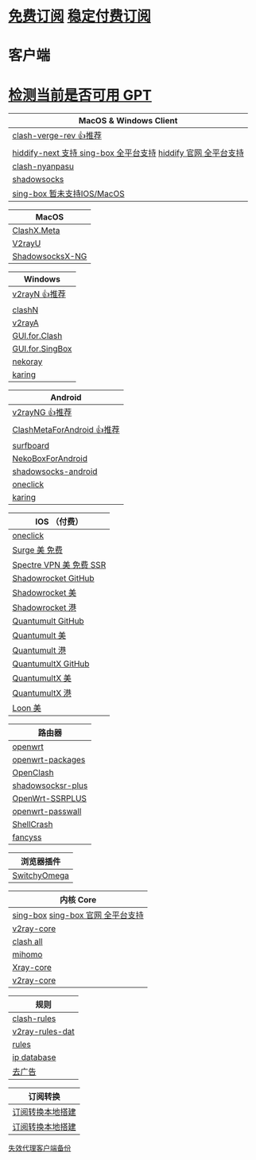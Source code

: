 # [免费订阅](./ProxySubFree.md) [稳定付费订阅](./ProxySubPay.md)
# 客户端
# [检测当前是否可用 GPT](https://ios.chat.openai.com/public-api/mobile/server_status/v1)
| MacOS & Windows Client                                                                                             |
|--------------------------------------------------------------------------------------------------------------------|
| [clash-verge-rev 👍推荐](https://github.com/clash-verge-rev/clash-verge-rev)                                         |
| [hiddify-next 支持 sing-box 全平台支持](https://github.com/hiddify/hiddify-next) [hiddify 官网 全平台支持](https://hiddify.com/) |
| [clash-nyanpasu](https://github.com/keiko233/clash-nyanpasu)                                                       |
| [shadowsocks](https://github.com/shadowsocks/shadowsocks-rust)                                                     |
| [sing-box 暂未支持IOS/MacOS](https://github.com/SagerNet/sing-box/releases)                                            |

| MacOS                                                                      |
|----------------------------------------------------------------------------|
| [ClashX.Meta](https://github.com/MetaCubeX/ClashX.Meta/tree/meta)          |
| [V2rayU](https://github.com/yanue/V2rayU/releases)                         |
| [ShadowsocksX-NG](https://github.com/shadowsocks/ShadowsocksX-NG/releases) |

| Windows                                                                      |
|------------------------------------------------------------------------------|
| [v2rayN 👍推荐](https://github.com/2dust/v2rayN)                               |
| [clashN](https://github.com/2dust/clashN)                                    |
| [v2rayA](https://github.com/v2rayA/v2rayA)                                   |
| [GUI.for.Clash](https://github.com/GUI-for-Cores/GUI.for.Clash)              |
| [GUI.for.SingBox](https://github.com/GUI-for-Cores/GUI.for.SingBox/releases) |
| [nekoray](https://github.com/MatsuriDayo/nekoray/releases)                   |
| [karing](https://github.com/KaringX/karing/releases)                         |

| Android                                                                                     |
|---------------------------------------------------------------------------------------------|
| [v2rayNG 👍推荐](https://github.com/2dust/v2rayNG)                                            |
| [ClashMetaForAndroid 👍推荐](https://github.com/MetaCubeX/ClashMetaForAndroid/releases)       |
| [surfboard](https://github.com/getsurfboard/surfboard/releases)                             |
| [NekoBoxForAndroid](https://github.com/MatsuriDayo/NekoBoxForAndroid)                       |
| [shadowsocks-android](https://github.com/shadowsocks/shadowsocks-android/releases)          |
| [oneclick](https://oneclick.earth/#/)                                                       |
| [karing](https://github.com/KaringX/karing/releases)                                        |

| IOS （付费）                                                                       |
|--------------------------------------------------------------------------------|
| [oneclick](https://oneclick.earth/#/)                                          |
| [Surge 美 免费](https://apps.apple.com/us/app/surge-5/id1442620678)               |
| [Spectre VPN 美 免费 SSR](https://apps.apple.com/us/app/spectre-vpn/id1508712998) |
| [Shadowrocket GitHub](https://github.com/Shadowrocket)                         |
| [Shadowrocket 美](https://apps.apple.com/us/app/shadowrocket/id932747118)       |
| [Shadowrocket 港](https://apps.apple.com/hk/app/shadowrocket/id932747118)       |
| [Quantumult GitHub](https://github.com/crossutility/Quantumult)                |
| [Quantumult 美](https://apps.apple.com/us/app/quantumult/id1252015438)          |
| [Quantumult 港](https://apps.apple.com/hk/app/quantumult/id1252015438)          |
| [QuantumultX GitHub](https://github.com/crossutility/Quantumult-X)             |
| [QuantumultX 美](https://apps.apple.com/us/app/quantumult-x/id1443988620)       |
| [QuantumultX 港](https://apps.apple.com/hk/app/quantumult-x/id1443988620)       |
| [Loon 美](https://apps.apple.com/us/app/loon/id1373567447)                      |

| 路由器                                                                  |
|----------------------------------------------------------------------|
| [openwrt](https://github.com/openwrt/openwrt)                        |
| [openwrt-packages](https://github.com/kenzok8/openwrt-packages)      |
| [OpenClash](https://github.com/vernesong/OpenClash)                  |
| [shadowsocksr-plus](https://github.com/zusterben/plan_b)             |
| [OpenWrt-SSRPLUS](https://github.com/WangWenBin2017/OpenWrt-SSRPLUS) |
| [openwrt-passwall](https://github.com/xiaorouji/openwrt-passwall)    |
| [ShellCrash](https://github.com/juewuy/ShellCrash/tree/master)       |
| [fancyss](https://github.com/hq450/fancyss)                          |

| 浏览器插件                                                               |
|---------------------------------------------------------------------|
| [SwitchyOmega](https://github.com/FelisCatus/SwitchyOmega/releases) |

| 内核 Core                                                                                                   |
|-----------------------------------------------------------------------------------------------------------|
| [sing-box](https://github.com/SagerNet/sing-box) [sing-box 官网 全平台支持](https://sing-box.sagernet.org/zh/)   |
| [v2ray-core](https://github.com/v2fly/v2ray-core)                                                         |
| [clash all](https://github.com/DustinWin/clash-tools)                                                     |
| [mihomo](https://github.com/MetaCubeX/mihomo)                                                             |
| [Xray-core](https://github.com/XTLS/Xray-core)                                                            |
| [v2ray-core](https://github.com/v2ray/v2ray-core)                                                         |

| 规则                                                                   |
|----------------------------------------------------------------------|
| [clash-rules](https://github.com/Loyalsoldier/clash-rules)           |
| [v2ray-rules-dat](https://github.com/Loyalsoldier/v2ray-rules-dat)   |
| [rules](https://github.com/Hackl0us/SS-Rule-Snippet)                 |
| [ip database](https://github.com/Hackl0us/GeoIP2-CN)                 |
| [去广告](https://github.com/ACL4SSR/ACL4SSR/tree/master)                |

| 订阅转换                                                  |
|-------------------------------------------------------|
| [订阅转换本地搭建](https://github.com/CareyWang/sub-web)      |
| [订阅转换本地搭建](https://github.com/tindy2013/subconverter) |

[失效代理客户端备份](https://github.com/Z-Siqi/Clash-for-Windows_Chinese/releases)
